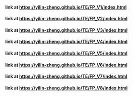 #### link at https://yilin-zheng.github.io/TE/FP_V1/index.html

#### link at https://yilin-zheng.github.io/TE/FP_V2/index.html

#### link at https://yilin-zheng.github.io/TE/FP_V3/index.html

#### link at https://yilin-zheng.github.io/TE/FP_V4/index.html

#### link at https://yilin-zheng.github.io/TE/FP_V5/index.html

#### link at https://yilin-zheng.github.io/TE/FP_V6/index.html

#### link at https://yilin-zheng.github.io/TE/FP_V7/index.html

#### link at https://yilin-zheng.github.io/TE/FP_V8/index.html
